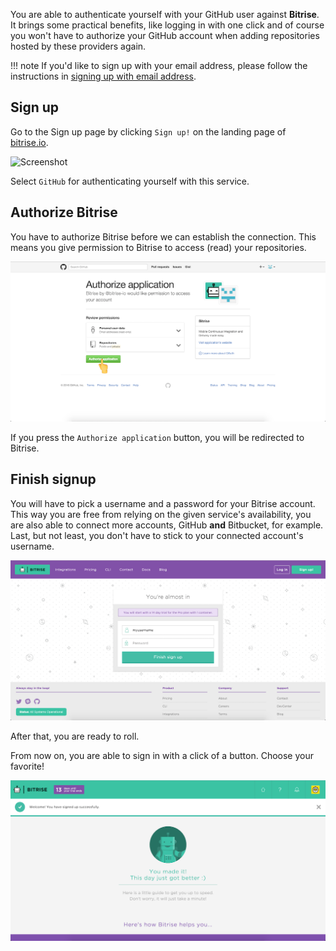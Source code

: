 <p>You are able to authenticate yourself with your GitHub user against <strong>Bitrise</strong>. It brings some practical benefits, like logging in with one click and of course you won't have to authorize your GitHub account when adding repositories hosted by these providers again.</p>
<p>!!! note
If you'd like to sign up with your email address, please follow the instructions in <a href="/signing-up/signing-up-with-email">signing up with email address</a>.</p>
<h2>Sign up</h2>
<p>Go to the Sign up page by clicking <code>Sign up!</code> on the landing page of <a href="https://bitrise.io">bitrise.io</a>.</p>
<p><img src="/img/signing-up/github_signup-2017.png" alt="Screenshot"></p>
<p>Select <code>GitHub</code> for authenticating yourself with this service.</p>
<h2>Authorize Bitrise</h2>
<p>You have to authorize Bitrise before we can establish the connection. This means you give permission to Bitrise to access (read) your repositories.</p>
<p><img src="/img/signing-up/github_authorization.png" alt="Screenshot"></p>
<p>If you press the <code>Authorize application</code> button, you will be redirected to Bitrise.</p>
<h2>Finish signup</h2>
<p>You will have to pick a username and a password for your Bitrise account. This way you are free from relying on the given service's availability, you are also able to connect more accounts, GitHub <strong>and</strong> Bitbucket, for example. Last, but not least, you don't have to stick to your connected account's username.</p>
<p><img src="/img/signing-up/signup_finish.png" alt="Screenshot"></p>
<p>After that, you are ready to roll.</p>
<p>From now on, you are able to sign in with a click of a button. Choose your favorite!</p>
<p><img src="/img/signing-up/signup_success.png" alt="Screenshot"></p>
